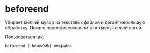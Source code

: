 # beforeend
Убирает мелкий мусор из текстовых файлов и делает небольшую обработку.
Писано непрофессионалом с похмелья левой ногой.

Пользоваться так:

`beforeend [-hmsWwDdk] имяфайла`
